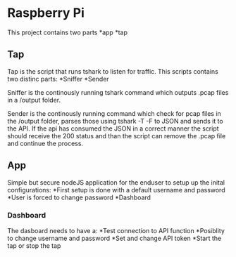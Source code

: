 # Raspberry Pi

This project contains two parts
*app
*tap


## Tap
Tap is the script that runs tshark to listen for traffic. This scripts contains two distinc parts:
*Sniffer
*Sender

Sniffer is the continously running tshark command which outputs .pcap files in a /output folder.

Sender is the continously running command which check for pcap files in the /output folder, parses those using tshark -T -F to JSON and sends it to the API. If the api has consumed the JSON in a correct manner the script should receive the 200 status and than the script can remove the .pcap file and continue the process.

## App

Simple but secure nodeJS application for the enduser to setup up the inital configurations:
*First setup is done with a default username and password
*User is forced to change password
*Dashboard

### Dashboard

The dasboard needs to have a:
*Test connection to API function
*Posiblity to change username and password
*Set and change API token
*Start the tap or stop the tap
